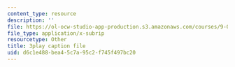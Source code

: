 ```yaml
---
content_type: resource
description: ''
file: https://ol-ocw-studio-app-production.s3.amazonaws.com/courses/9-04-sensory-systems-fall-2013/d6c1e488bea45c7a95c2f745f497bc20_A0KpTR_Ujks.vtt
file_type: application/x-subrip
resourcetype: Other
title: 3play caption file
uid: d6c1e488-bea4-5c7a-95c2-f745f497bc20
---
```

